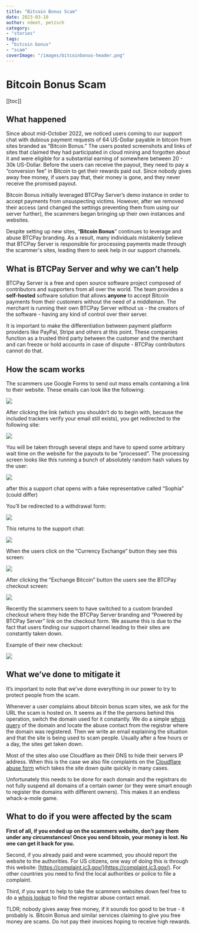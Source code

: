 ```yaml
---
title: "Bitcoin Bonus Scam"
date: 2023-03-10
author: ndeet, petzsch
category:
- "stories"
tags:
- "bitcoin bonus"
- "scam"
coverImage: "/images/bitcoinbonus-header.png"
---
```


# Bitcoin Bonus Scam

[[toc]]


## What happened

Since about mid-October 2022, we noticed users coming to our support chat with dubious payment requests of 64 US-Dollar payable in bitcoin from sites branded as “Bitcoin Bonus.” The users posted screenshots and links of sites that claimed they had participated in cloud mining and forgotten about it and were eligible for a substantial earning of somewhere between 20 - 30k US-Dollar. Before the users can receive the payout, they need to pay a “conversion fee” in Bitcoin to get their rewards paid out. Since nobody gives away free money, if users pay that, their money is gone, and they never receive the promised payout.

Bitcoin Bonus initially leveraged BTCPay Server’s demo instance in order to accept payments from unsuspecting victims. However, after we removed their access (and changed the settings preventing them from using our server further), the scammers began bringing up their own instances and websites.

Despite setting up new sites, “**Bitcoin Bonus**” continues to leverage and abuse BTCPay branding. As a result, many individuals mistakenly believe that BTCPay Server is responsible for processing payments made through the scammer's sites, leading them to seek help in our support channels.

## What is BTCPay Server and why we can’t help

BTCPay Server is a free and open source software project composed of contributors and supporters from all over the world. The team provides a **self-hosted** software solution that allows **anyone** to accept Bitcoin payments from their customers without the need of a middleman. The merchant is running their own BTCPay Server without us - the creators of the software - having any kind of control over their server.

It is important to make the differentiation between payment platform providers like PayPal, Stripe and others at this point. These companies function as a trusted third party between the customer and the merchant and can freeze or hold accounts in case of dispute - BTCPay contributors cannot do that.

## How the scam works

The scammers use Google Forms to send out mass emails containing a link to their website. These emails can look like the following:

![](/images/bitcoinbonus-image2.png)

After clicking the link (which you shouldn’t do to begin with, because the included trackers verify your email still exists), you get redirected to the following site:

![](/images/bitcoinbonus-image8.png)

You will be taken through several steps and have to spend some arbitrary wait time on the website for the payouts to be “processed”. The processing screen looks like this running a bunch of absolutely random hash values by the user:

![](/images/bitcoinbonus-image7.png)

after this a support chat opens with a fake representative called “Sophia” (could differ)

You’ll be redirected to a withdrawal form:

![](/images/bitcoinbonus-image1.png)

This returns to the support chat:

![](/images/bitcoinbonus-image3.png)

When the users click on the “Currency Exchange” button they see this screen:

![](/images/bitcoinbonus-image5.png)

After clicking the “Exchange Bitcoin” button the users see the BTCPay checkout screen:

![](/images/bitcoinbonus-image4.png)

Recently the scammers seem to have switched to a custom branded checkout where they hide the BTCPay Server branding and “Powered by BTCPay Server” link on the checkout form. We assume this is due to the fact that users finding our support channel leading to their sites are constantly taken down.


Example of their new checkout:

![](/images/bitcoinbonus-image6.png)

## What we’ve done to mitigate it

It’s important to note that we’ve done everything in our power to try to protect people from the scam.

Whenever a user complains about bitcoin bonus scam sites, we ask for the URL the scam is hosted on. It seems as if the the persons behind this operation, switch the domain used for it constantly. We do a simple [whois query](https://www.whois.com/whois) of the domain and locate the abuse contact from the registrar where the domain was registered. Then we write an email explaining the situation and that the site is being used to scam people. Usually after a few hours or a day, the sites get taken down.

Most of the sites also use Cloudflare as their DNS to hide their servers IP address. When this is the case we also file complaints on the [Cloudflare abuse form](https://abuse.cloudflare.com/) which takes the site down quite quickly in many cases.

Unfortunately this needs to be done for each domain and the registrars do not fully suspend all domains of a certain owner (or they were smart enough to register the domains with different owners). This makes it an endless whack-a-mole game.

## What to do if you were affected by the scam

**First of all, if you ended up on the scammers website, don’t pay them under any circumstances! Once you send bitcoin, your money is lost. No one can get it back for you.**

Second, if you already paid and were scammed, you should report the website to the authorities. For US citizens, one way of doing this is through this website: [https://complaint.ic3.gov/](https://complaint.ic3.gov/). For other countries you need to find the local authorities or police to file a complaint.

Third, if you want to help to take the scammers websites down feel free to do a [whois lookup](https://www.whois.com/whois) to find the registrar abuse contact email.

TLDR; nobody gives away free money, if it sounds too good to be true - it probably is. Bitcoin Bonus and similar services claiming to give you free money are scams. Do not pay their invoices hoping to receive high rewards.
